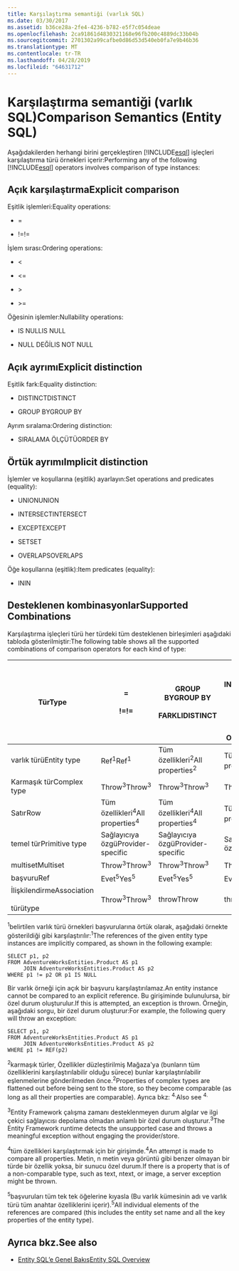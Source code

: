 ```yaml
---
title: Karşılaştırma semantiği (varlık SQL)
ms.date: 03/30/2017
ms.assetid: b36ce28a-2fe4-4236-b782-e5f7c054deae
ms.openlocfilehash: 2ca91861d4830321168e96fb200c4889dc33b04b
ms.sourcegitcommit: 2701302a99cafbe0d86d53d540eb0fa7e9b46b36
ms.translationtype: MT
ms.contentlocale: tr-TR
ms.lasthandoff: 04/28/2019
ms.locfileid: "64631712"
---
```

# <a name="comparison-semantics-entity-sql"></a><span data-ttu-id="531a3-102">Karşılaştırma semantiği (varlık SQL)</span><span class="sxs-lookup"><span data-stu-id="531a3-102">Comparison Semantics (Entity SQL)</span></span>
<span data-ttu-id="531a3-103">Aşağıdakilerden herhangi birini gerçekleştiren [!INCLUDE[esql](../../../../../../includes/esql-md.md)] işleçleri karşılaştırma türü örnekleri içerir:</span><span class="sxs-lookup"><span data-stu-id="531a3-103">Performing any of the following [!INCLUDE[esql](../../../../../../includes/esql-md.md)] operators involves comparison of type instances:</span></span>  
  
## <a name="explicit-comparison"></a><span data-ttu-id="531a3-104">Açık karşılaştırma</span><span class="sxs-lookup"><span data-stu-id="531a3-104">Explicit comparison</span></span>  
 <span data-ttu-id="531a3-105">Eşitlik işlemleri:</span><span class="sxs-lookup"><span data-stu-id="531a3-105">Equality operations:</span></span>  
  
- =  
  
- <span data-ttu-id="531a3-106">!=</span><span class="sxs-lookup"><span data-stu-id="531a3-106">!=</span></span>  
  
 <span data-ttu-id="531a3-107">İşlem sırası:</span><span class="sxs-lookup"><span data-stu-id="531a3-107">Ordering operations:</span></span>  
  
- <  
  
- \<=  
  
- \>  
  
- \>=  
  
 <span data-ttu-id="531a3-108">Öğesinin işlemler:</span><span class="sxs-lookup"><span data-stu-id="531a3-108">Nullability operations:</span></span>  
  
- <span data-ttu-id="531a3-109">IS NULL</span><span class="sxs-lookup"><span data-stu-id="531a3-109">IS NULL</span></span>  
  
- <span data-ttu-id="531a3-110">NULL DEĞİL</span><span class="sxs-lookup"><span data-stu-id="531a3-110">IS NOT NULL</span></span>  
  
## <a name="explicit-distinction"></a><span data-ttu-id="531a3-111">Açık ayrımı</span><span class="sxs-lookup"><span data-stu-id="531a3-111">Explicit distinction</span></span>  
 <span data-ttu-id="531a3-112">Eşitlik fark:</span><span class="sxs-lookup"><span data-stu-id="531a3-112">Equality distinction:</span></span>  
  
- <span data-ttu-id="531a3-113">DISTINCT</span><span class="sxs-lookup"><span data-stu-id="531a3-113">DISTINCT</span></span>  
  
- <span data-ttu-id="531a3-114">GROUP BY</span><span class="sxs-lookup"><span data-stu-id="531a3-114">GROUP BY</span></span>  
  
 <span data-ttu-id="531a3-115">Ayrım sıralama:</span><span class="sxs-lookup"><span data-stu-id="531a3-115">Ordering distinction:</span></span>  
  
- <span data-ttu-id="531a3-116">SIRALAMA ÖLÇÜTÜ</span><span class="sxs-lookup"><span data-stu-id="531a3-116">ORDER BY</span></span>  
  
## <a name="implicit-distinction"></a><span data-ttu-id="531a3-117">Örtük ayrımı</span><span class="sxs-lookup"><span data-stu-id="531a3-117">Implicit distinction</span></span>  
 <span data-ttu-id="531a3-118">İşlemler ve koşullarına (eşitlik) ayarlayın:</span><span class="sxs-lookup"><span data-stu-id="531a3-118">Set operations and predicates (equality):</span></span>  
  
- <span data-ttu-id="531a3-119">UNION</span><span class="sxs-lookup"><span data-stu-id="531a3-119">UNION</span></span>  
  
- <span data-ttu-id="531a3-120">INTERSECT</span><span class="sxs-lookup"><span data-stu-id="531a3-120">INTERSECT</span></span>  
  
- <span data-ttu-id="531a3-121">EXCEPT</span><span class="sxs-lookup"><span data-stu-id="531a3-121">EXCEPT</span></span>  
  
- <span data-ttu-id="531a3-122">SET</span><span class="sxs-lookup"><span data-stu-id="531a3-122">SET</span></span>  
  
- <span data-ttu-id="531a3-123">OVERLAPS</span><span class="sxs-lookup"><span data-stu-id="531a3-123">OVERLAPS</span></span>  
  
 <span data-ttu-id="531a3-124">Öğe koşullarına (eşitlik):</span><span class="sxs-lookup"><span data-stu-id="531a3-124">Item predicates (equality):</span></span>  
  
- <span data-ttu-id="531a3-125">IN</span><span class="sxs-lookup"><span data-stu-id="531a3-125">IN</span></span>  
  
## <a name="supported-combinations"></a><span data-ttu-id="531a3-126">Desteklenen kombinasyonlar</span><span class="sxs-lookup"><span data-stu-id="531a3-126">Supported Combinations</span></span>  
 <span data-ttu-id="531a3-127">Karşılaştırma işleçleri türü her türdeki tüm desteklenen birleşimleri aşağıdaki tabloda gösterilmiştir:</span><span class="sxs-lookup"><span data-stu-id="531a3-127">The following table shows all the supported combinations of comparison operators for each kind of type:</span></span>  
  
|<span data-ttu-id="531a3-128">**Tür**</span><span class="sxs-lookup"><span data-stu-id="531a3-128">**Type**</span></span>|**=**<br /><br /> <span data-ttu-id="531a3-129">**\!=**</span><span class="sxs-lookup"><span data-stu-id="531a3-129">**!=**</span></span>|<span data-ttu-id="531a3-130">**GROUP BY**</span><span class="sxs-lookup"><span data-stu-id="531a3-130">**GROUP BY**</span></span><br /><br /> <span data-ttu-id="531a3-131">**FARKLI**</span><span class="sxs-lookup"><span data-stu-id="531a3-131">**DISTINCT**</span></span>|<span data-ttu-id="531a3-132">**UNION**</span><span class="sxs-lookup"><span data-stu-id="531a3-132">**UNION**</span></span><br /><br /> <span data-ttu-id="531a3-133">**INTERSECT**</span><span class="sxs-lookup"><span data-stu-id="531a3-133">**INTERSECT**</span></span><br /><br /> <span data-ttu-id="531a3-134">**EXCEPT**</span><span class="sxs-lookup"><span data-stu-id="531a3-134">**EXCEPT**</span></span><br /><br /> <span data-ttu-id="531a3-135">**SET**</span><span class="sxs-lookup"><span data-stu-id="531a3-135">**SET**</span></span><br /><br /> <span data-ttu-id="531a3-136">**OVERLAPS**</span><span class="sxs-lookup"><span data-stu-id="531a3-136">**OVERLAPS**</span></span>|<span data-ttu-id="531a3-137">**IN**</span><span class="sxs-lookup"><span data-stu-id="531a3-137">**IN**</span></span>|<span data-ttu-id="531a3-138">**<   <=**</span><span class="sxs-lookup"><span data-stu-id="531a3-138">**<   <=**</span></span><br /><br /> <span data-ttu-id="531a3-139">**>   >=**</span><span class="sxs-lookup"><span data-stu-id="531a3-139">**>   >=**</span></span>|<span data-ttu-id="531a3-140">**ORDER BY**</span><span class="sxs-lookup"><span data-stu-id="531a3-140">**ORDER BY**</span></span>|<span data-ttu-id="531a3-141">**NULL**</span><span class="sxs-lookup"><span data-stu-id="531a3-141">**IS NULL**</span></span><br /><br /> <span data-ttu-id="531a3-142">**NULL DEĞİL**</span><span class="sxs-lookup"><span data-stu-id="531a3-142">**IS NOT NULL**</span></span>|  
|-|-|-|-|-|-|-|-|  
|<span data-ttu-id="531a3-143">varlık türü</span><span class="sxs-lookup"><span data-stu-id="531a3-143">Entity type</span></span>|<span data-ttu-id="531a3-144">Ref<sup>1</sup></span><span class="sxs-lookup"><span data-stu-id="531a3-144">Ref<sup>1</sup></span></span>|<span data-ttu-id="531a3-145">Tüm özellikleri<sup>2</sup></span><span class="sxs-lookup"><span data-stu-id="531a3-145">All properties<sup>2</sup></span></span>|<span data-ttu-id="531a3-146">Tüm özellikleri<sup>2</sup></span><span class="sxs-lookup"><span data-stu-id="531a3-146">All properties<sup>2</sup></span></span>|<span data-ttu-id="531a3-147">Tüm özellikleri<sup>2</sup></span><span class="sxs-lookup"><span data-stu-id="531a3-147">All properties<sup>2</sup></span></span>|<span data-ttu-id="531a3-148">Throw<sup>3</sup></span><span class="sxs-lookup"><span data-stu-id="531a3-148">Throw<sup>3</sup></span></span>|<span data-ttu-id="531a3-149">Throw<sup>3</sup></span><span class="sxs-lookup"><span data-stu-id="531a3-149">Throw<sup>3</sup></span></span>|<span data-ttu-id="531a3-150">Ref<sup>1</sup></span><span class="sxs-lookup"><span data-stu-id="531a3-150">Ref<sup>1</sup></span></span>|  
|<span data-ttu-id="531a3-151">Karmaşık tür</span><span class="sxs-lookup"><span data-stu-id="531a3-151">Complex type</span></span>|<span data-ttu-id="531a3-152">Throw<sup>3</sup></span><span class="sxs-lookup"><span data-stu-id="531a3-152">Throw<sup>3</sup></span></span>|<span data-ttu-id="531a3-153">Throw<sup>3</sup></span><span class="sxs-lookup"><span data-stu-id="531a3-153">Throw<sup>3</sup></span></span>|<span data-ttu-id="531a3-154">Throw<sup>3</sup></span><span class="sxs-lookup"><span data-stu-id="531a3-154">Throw<sup>3</sup></span></span>|<span data-ttu-id="531a3-155">Throw<sup>3</sup></span><span class="sxs-lookup"><span data-stu-id="531a3-155">Throw<sup>3</sup></span></span>|<span data-ttu-id="531a3-156">Throw<sup>3</sup></span><span class="sxs-lookup"><span data-stu-id="531a3-156">Throw<sup>3</sup></span></span>|<span data-ttu-id="531a3-157">Throw<sup>3</sup></span><span class="sxs-lookup"><span data-stu-id="531a3-157">Throw<sup>3</sup></span></span>|<span data-ttu-id="531a3-158">Throw<sup>3</sup></span><span class="sxs-lookup"><span data-stu-id="531a3-158">Throw<sup>3</sup></span></span>|  
|<span data-ttu-id="531a3-159">Satır</span><span class="sxs-lookup"><span data-stu-id="531a3-159">Row</span></span>|<span data-ttu-id="531a3-160">Tüm özellikleri<sup>4</sup></span><span class="sxs-lookup"><span data-stu-id="531a3-160">All properties<sup>4</sup></span></span>|<span data-ttu-id="531a3-161">Tüm özellikleri<sup>4</sup></span><span class="sxs-lookup"><span data-stu-id="531a3-161">All properties<sup>4</sup></span></span>|<span data-ttu-id="531a3-162">Tüm özellikleri<sup>4</sup></span><span class="sxs-lookup"><span data-stu-id="531a3-162">All properties<sup>4</sup></span></span>|<span data-ttu-id="531a3-163">Throw<sup>3</sup></span><span class="sxs-lookup"><span data-stu-id="531a3-163">Throw<sup>3</sup></span></span>|<span data-ttu-id="531a3-164">Throw<sup>3</sup></span><span class="sxs-lookup"><span data-stu-id="531a3-164">Throw<sup>3</sup></span></span>|<span data-ttu-id="531a3-165">Tüm özellikleri<sup>4</sup></span><span class="sxs-lookup"><span data-stu-id="531a3-165">All properties<sup>4</sup></span></span>|<span data-ttu-id="531a3-166">Throw<sup>3</sup></span><span class="sxs-lookup"><span data-stu-id="531a3-166">Throw<sup>3</sup></span></span>|  
|<span data-ttu-id="531a3-167">temel tür</span><span class="sxs-lookup"><span data-stu-id="531a3-167">Primitive type</span></span>|<span data-ttu-id="531a3-168">Sağlayıcıya özgü</span><span class="sxs-lookup"><span data-stu-id="531a3-168">Provider-specific</span></span>|<span data-ttu-id="531a3-169">Sağlayıcıya özgü</span><span class="sxs-lookup"><span data-stu-id="531a3-169">Provider-specific</span></span>|<span data-ttu-id="531a3-170">Sağlayıcıya özgü</span><span class="sxs-lookup"><span data-stu-id="531a3-170">Provider-specific</span></span>|<span data-ttu-id="531a3-171">Sağlayıcıya özgü</span><span class="sxs-lookup"><span data-stu-id="531a3-171">Provider-specific</span></span>|<span data-ttu-id="531a3-172">Sağlayıcıya özgü</span><span class="sxs-lookup"><span data-stu-id="531a3-172">Provider-specific</span></span>|<span data-ttu-id="531a3-173">Sağlayıcıya özgü</span><span class="sxs-lookup"><span data-stu-id="531a3-173">Provider-specific</span></span>|<span data-ttu-id="531a3-174">Sağlayıcıya özgü</span><span class="sxs-lookup"><span data-stu-id="531a3-174">Provider-specific</span></span>|  
|<span data-ttu-id="531a3-175">multiset</span><span class="sxs-lookup"><span data-stu-id="531a3-175">Multiset</span></span>|<span data-ttu-id="531a3-176">Throw<sup>3</sup></span><span class="sxs-lookup"><span data-stu-id="531a3-176">Throw<sup>3</sup></span></span>|<span data-ttu-id="531a3-177">Throw<sup>3</sup></span><span class="sxs-lookup"><span data-stu-id="531a3-177">Throw<sup>3</sup></span></span>|<span data-ttu-id="531a3-178">Throw<sup>3</sup></span><span class="sxs-lookup"><span data-stu-id="531a3-178">Throw<sup>3</sup></span></span>|<span data-ttu-id="531a3-179">Throw<sup>3</sup></span><span class="sxs-lookup"><span data-stu-id="531a3-179">Throw<sup>3</sup></span></span>|<span data-ttu-id="531a3-180">Throw<sup>3</sup></span><span class="sxs-lookup"><span data-stu-id="531a3-180">Throw<sup>3</sup></span></span>|<span data-ttu-id="531a3-181">Throw<sup>3</sup></span><span class="sxs-lookup"><span data-stu-id="531a3-181">Throw<sup>3</sup></span></span>|<span data-ttu-id="531a3-182">Throw<sup>3</sup></span><span class="sxs-lookup"><span data-stu-id="531a3-182">Throw<sup>3</sup></span></span>|  
|<span data-ttu-id="531a3-183">başvuru</span><span class="sxs-lookup"><span data-stu-id="531a3-183">Ref</span></span>|<span data-ttu-id="531a3-184">Evet<sup>5</sup></span><span class="sxs-lookup"><span data-stu-id="531a3-184">Yes<sup>5</sup></span></span>|<span data-ttu-id="531a3-185">Evet<sup>5</sup></span><span class="sxs-lookup"><span data-stu-id="531a3-185">Yes<sup>5</sup></span></span>|<span data-ttu-id="531a3-186">Evet<sup>5</sup></span><span class="sxs-lookup"><span data-stu-id="531a3-186">Yes<sup>5</sup></span></span>|<span data-ttu-id="531a3-187">Evet<sup>5</sup></span><span class="sxs-lookup"><span data-stu-id="531a3-187">Yes<sup>5</sup></span></span>|<span data-ttu-id="531a3-188">throw</span><span class="sxs-lookup"><span data-stu-id="531a3-188">Throw</span></span>|<span data-ttu-id="531a3-189">throw</span><span class="sxs-lookup"><span data-stu-id="531a3-189">Throw</span></span>|<span data-ttu-id="531a3-190">Evet<sup>5</sup></span><span class="sxs-lookup"><span data-stu-id="531a3-190">Yes<sup>5</sup></span></span>|  
|<span data-ttu-id="531a3-191">İlişkilendirme</span><span class="sxs-lookup"><span data-stu-id="531a3-191">Association</span></span><br /><br /> <span data-ttu-id="531a3-192">türü</span><span class="sxs-lookup"><span data-stu-id="531a3-192">type</span></span>|<span data-ttu-id="531a3-193">Throw<sup>3</sup></span><span class="sxs-lookup"><span data-stu-id="531a3-193">Throw<sup>3</sup></span></span>|<span data-ttu-id="531a3-194">throw</span><span class="sxs-lookup"><span data-stu-id="531a3-194">Throw</span></span>|<span data-ttu-id="531a3-195">throw</span><span class="sxs-lookup"><span data-stu-id="531a3-195">Throw</span></span>|<span data-ttu-id="531a3-196">throw</span><span class="sxs-lookup"><span data-stu-id="531a3-196">Throw</span></span>|<span data-ttu-id="531a3-197">Throw<sup>3</sup></span><span class="sxs-lookup"><span data-stu-id="531a3-197">Throw<sup>3</sup></span></span>|<span data-ttu-id="531a3-198">Throw<sup>3</sup></span><span class="sxs-lookup"><span data-stu-id="531a3-198">Throw<sup>3</sup></span></span>|<span data-ttu-id="531a3-199">Throw<sup>3</sup></span><span class="sxs-lookup"><span data-stu-id="531a3-199">Throw<sup>3</sup></span></span>|  
  
 <span data-ttu-id="531a3-200"><sup>1</sup>belirtilen varlık türü örnekleri başvurularına örtük olarak, aşağıdaki örnekte gösterildiği gibi karşılaştırılır:</span><span class="sxs-lookup"><span data-stu-id="531a3-200"><sup>1</sup>The references of the given entity type instances are implicitly compared, as shown in the following example:</span></span>  
  
```  
SELECT p1, p2   
FROM AdventureWorksEntities.Product AS p1   
     JOIN AdventureWorksEntities.Product AS p2   
WHERE p1 != p2 OR p1 IS NULL  
```  
  
 <span data-ttu-id="531a3-201">Bir varlık örneği için açık bir başvuru karşılaştırılamaz.</span><span class="sxs-lookup"><span data-stu-id="531a3-201">An entity instance cannot be compared to an explicit reference.</span></span> <span data-ttu-id="531a3-202">Bu girişiminde bulunulursa, bir özel durum oluşturulur.</span><span class="sxs-lookup"><span data-stu-id="531a3-202">If this is attempted, an exception is thrown.</span></span> <span data-ttu-id="531a3-203">Örneğin, aşağıdaki sorgu, bir özel durum oluşturur:</span><span class="sxs-lookup"><span data-stu-id="531a3-203">For example, the following query will throw an exception:</span></span>  
  
```  
SELECT p1, p2   
FROM AdventureWorksEntities.Product AS p1   
     JOIN AdventureWorksEntities.Product AS p2   
WHERE p1 != REF(p2)  
```  
  
 <span data-ttu-id="531a3-204"><sup>2</sup>karmaşık türler, Özellikler düzleştirilmiş Mağaza'ya (bunların tüm özelliklerini karşılaştırılabilir olduğu sürece) bunlar karşılaştırılabilir eşlenmelerine gönderilmeden önce.</span><span class="sxs-lookup"><span data-stu-id="531a3-204"><sup>2</sup>Properties of complex types are flattened out before being sent to the store, so they become comparable (as long as all their properties are comparable).</span></span> <span data-ttu-id="531a3-205">Ayrıca bkz: <sup>4.</sup></span><span class="sxs-lookup"><span data-stu-id="531a3-205">Also see <sup>4.</sup></span></span>  
  
 <span data-ttu-id="531a3-206"><sup>3</sup>Entity Framework çalışma zamanı desteklenmeyen durum algılar ve ilgi çekici sağlayıcısı depolama olmadan anlamlı bir özel durum oluşturur.</span><span class="sxs-lookup"><span data-stu-id="531a3-206"><sup>3</sup>The Entity Framework runtime detects the unsupported case and throws a meaningful exception without engaging the provider/store.</span></span>  
  
 <span data-ttu-id="531a3-207"><sup>4</sup>tüm özellikleri karşılaştırmak için bir girişimde.</span><span class="sxs-lookup"><span data-stu-id="531a3-207"><sup>4</sup>An attempt is made to compare all properties.</span></span> <span data-ttu-id="531a3-208">Metin, n metin veya görüntü gibi benzer olmayan bir türde bir özellik yoksa, bir sunucu özel durum.</span><span class="sxs-lookup"><span data-stu-id="531a3-208">If there is a property that is of a non-comparable type, such as text, ntext, or image, a server exception might be thrown.</span></span>  
  
 <span data-ttu-id="531a3-209"><sup>5</sup>başvuruları tüm tek tek öğelerine kıyasla (Bu varlık kümesinin adı ve varlık türü tüm anahtar özelliklerini içerir).</span><span class="sxs-lookup"><span data-stu-id="531a3-209"><sup>5</sup>All individual elements of the references are compared (this includes the entity set name and all the key properties of the entity type).</span></span>  
  
## <a name="see-also"></a><span data-ttu-id="531a3-210">Ayrıca bkz.</span><span class="sxs-lookup"><span data-stu-id="531a3-210">See also</span></span>

- [<span data-ttu-id="531a3-211">Entity SQL’e Genel Bakış</span><span class="sxs-lookup"><span data-stu-id="531a3-211">Entity SQL Overview</span></span>](../../../../../../docs/framework/data/adonet/ef/language-reference/entity-sql-overview.md)
